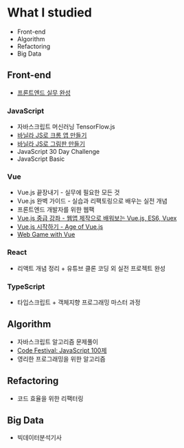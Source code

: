 # What I studied
- Front-end
- Algorithm
- Refactoring
- Big Data
## Front-end
- [프론트엔드 실무 완성](https://github.com/mirae611/TIL/tree/main/Front-end/Front-end%20Project)
### JavaScript
- 자바스크립트 머신러닝 TensorFlow.js
- [바닐라 JS로 크롬 앱 만들기](https://mirae611.github.io/TIL/Front-end/JavaScript/Create_a_Chrome_app_with_vanilla_JS/Final.html)
- [바닐라 JS로 그림판 만들기](https://mirae611.github.io/TIL/Front-end/JavaScript/Creating_Paint_with_Vanilla_JS/Creating_Paint.html)
- JavaScript 30 Day Challenge
- JavaScript Basic
### Vue
- Vue.js 끝장내기 - 실무에 필요한 모든 것
- Vue.js 완벽 가이드 - 실습과 리팩토링으로 배우는 실전 개념
- 프론트엔드 개발자를 위한 웹팩
- [Vue.js 중급 강좌 - 웹앱 제작으로 배워보는 Vue.js, ES6, Vuex](https://github.com/mirae611/TIL/tree/main/Front-end/Vue/Learn-by-creating-web-apps/vue-todo)
- [Vue.js 시작하기 - Age of Vue.js](https://github.com/mirae611/TIL/tree/main/Front-end/Vue/Age-of-Vue)
- [Web Game with Vue](https://mirae611.github.io/TIL/Front-end/Vue/Web-Game-with-Vue/)
### React
- 리액트 개념 정리 + 유튜브 클론 코딩 외 실전 프로젝트 완성
### TypeScript
- 타입스크립트 + 객체지향 프로그래밍 마스터 과정
## Algorithm
- 자바스크립트 알고리즘 문제풀이
- [Code Festival: JavaScript 100제](https://www.notion.so/infuture/STUDY-4e55922f04fb49168e891160f2bc5614#d9ce234e875f47b7816a68e40d3acb1b)
- 영리한 프로그래밍을 위한 알고리즘
## Refactoring
- 코드 효율을 위한 리팩터링
## Big Data
- 빅데이터분석기사
